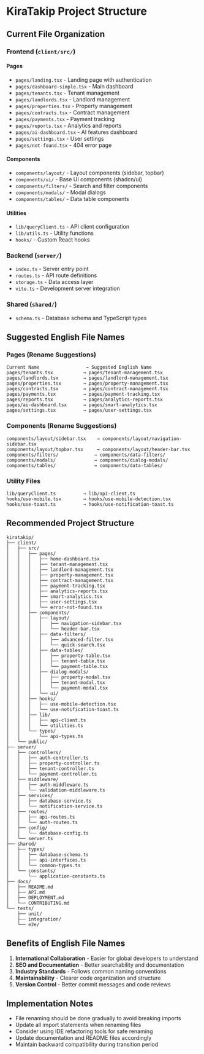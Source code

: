 # KiraTakip Project Structure

## Current File Organization

### Frontend (`client/src/`)

#### Pages
- `pages/landing.tsx` - Landing page with authentication
- `pages/dashboard-simple.tsx` - Main dashboard
- `pages/tenants.tsx` - Tenant management
- `pages/landlords.tsx` - Landlord management  
- `pages/properties.tsx` - Property management
- `pages/contracts.tsx` - Contract management
- `pages/payments.tsx` - Payment tracking
- `pages/reports.tsx` - Analytics and reports
- `pages/ai-dashboard.tsx` - AI features dashboard
- `pages/settings.tsx` - User settings
- `pages/not-found.tsx` - 404 error page

#### Components
- `components/layout/` - Layout components (sidebar, topbar)
- `components/ui/` - Base UI components (shadcn/ui)
- `components/filters/` - Search and filter components
- `components/modals/` - Modal dialogs
- `components/tables/` - Data table components

#### Utilities
- `lib/queryClient.ts` - API client configuration
- `lib/utils.ts` - Utility functions
- `hooks/` - Custom React hooks

### Backend (`server/`)
- `index.ts` - Server entry point
- `routes.ts` - API route definitions
- `storage.ts` - Data access layer
- `vite.ts` - Development server integration

### Shared (`shared/`)
- `schema.ts` - Database schema and TypeScript types

## Suggested English File Names

### Pages (Rename Suggestions)
```
Current Name                 → Suggested English Name
pages/tenants.tsx           → pages/tenant-management.tsx
pages/landlords.tsx         → pages/landlord-management.tsx
pages/properties.tsx        → pages/property-management.tsx
pages/contracts.tsx         → pages/contract-management.tsx
pages/payments.tsx          → pages/payment-tracking.tsx
pages/reports.tsx           → pages/analytics-reports.tsx
pages/ai-dashboard.tsx      → pages/smart-analytics.tsx
pages/settings.tsx          → pages/user-settings.tsx
```

### Components (Rename Suggestions)
```
components/layout/sidebar.tsx    → components/layout/navigation-sidebar.tsx
components/layout/topbar.tsx     → components/layout/header-bar.tsx
components/filters/             → components/data-filters/
components/modals/              → components/dialog-modals/
components/tables/              → components/data-tables/
```

### Utility Files
```
lib/queryClient.ts          → lib/api-client.ts
hooks/use-mobile.tsx        → hooks/use-mobile-detection.tsx
hooks/use-toast.ts          → hooks/use-notification-toast.ts
```

## Recommended Project Structure

```
kiratakip/
├── client/
│   ├── src/
│   │   ├── pages/
│   │   │   ├── home-dashboard.tsx
│   │   │   ├── tenant-management.tsx
│   │   │   ├── landlord-management.tsx
│   │   │   ├── property-management.tsx
│   │   │   ├── contract-management.tsx
│   │   │   ├── payment-tracking.tsx
│   │   │   ├── analytics-reports.tsx
│   │   │   ├── smart-analytics.tsx
│   │   │   ├── user-settings.tsx
│   │   │   └── error-not-found.tsx
│   │   ├── components/
│   │   │   ├── layout/
│   │   │   │   ├── navigation-sidebar.tsx
│   │   │   │   └── header-bar.tsx
│   │   │   ├── data-filters/
│   │   │   │   ├── advanced-filter.tsx
│   │   │   │   └── quick-search.tsx
│   │   │   ├── data-tables/
│   │   │   │   ├── property-table.tsx
│   │   │   │   ├── tenant-table.tsx
│   │   │   │   └── payment-table.tsx
│   │   │   ├── dialog-modals/
│   │   │   │   ├── property-modal.tsx
│   │   │   │   ├── tenant-modal.tsx
│   │   │   │   └── payment-modal.tsx
│   │   │   └── ui/
│   │   ├── hooks/
│   │   │   ├── use-mobile-detection.tsx
│   │   │   └── use-notification-toast.ts
│   │   ├── lib/
│   │   │   ├── api-client.ts
│   │   │   └── utilities.ts
│   │   └── types/
│   │       └── api-types.ts
│   └── public/
├── server/
│   ├── controllers/
│   │   ├── auth-controller.ts
│   │   ├── property-controller.ts
│   │   ├── tenant-controller.ts
│   │   └── payment-controller.ts
│   ├── middleware/
│   │   ├── auth-middleware.ts
│   │   └── validation-middleware.ts
│   ├── services/
│   │   ├── database-service.ts
│   │   └── notification-service.ts
│   ├── routes/
│   │   ├── api-routes.ts
│   │   └── auth-routes.ts
│   ├── config/
│   │   └── database-config.ts
│   └── server.ts
├── shared/
│   ├── types/
│   │   ├── database-schema.ts
│   │   ├── api-interfaces.ts
│   │   └── common-types.ts
│   └── constants/
│       └── application-constants.ts
├── docs/
│   ├── README.md
│   ├── API.md
│   ├── DEPLOYMENT.md
│   └── CONTRIBUTING.md
└── tests/
    ├── unit/
    ├── integration/
    └── e2e/
```

## Benefits of English File Names

1. **International Collaboration** - Easier for global developers to understand
2. **SEO and Documentation** - Better searchability and documentation
3. **Industry Standards** - Follows common naming conventions
4. **Maintainability** - Clearer code organization and structure
5. **Version Control** - Better commit messages and code reviews

## Implementation Notes

- File renaming should be done gradually to avoid breaking imports
- Update all import statements when renaming files
- Consider using IDE refactoring tools for safe renaming
- Update documentation and README files accordingly
- Maintain backward compatibility during transition period